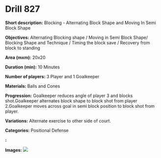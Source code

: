 # Drill 827

**Short description:**
Blocking - Alternating Block Shape and Moving In Semi Block Shape

**Objectives:**
Alternating Blocking shape / Moving in Semi Block Shape/  Blocking Shape and Technique / Timing the block save / Recovery from block to standing

**Area (mxm):**
20x20

**Duration (min):**
10 Minutes

**Number of players:**
3 Player and 1 Goalkeeper

**Materials:**
Balls and Cones

**Progression:**
Goalkeeper reduces angle of player 3 and blocks shot.Goalkeeper alternates block shape to block shot from player 2.Goalkeeper moves across goal in semi block position to block shot from player.

**Variations:**
Alternate exercise to other side of court.

**Categories:**
Positional Defense

**:**


**Images:**
![](https://www.coachingfutsal.com/\images\9254c128df586782a9c57495bbdcd2f4a8cc60165343f2c289ca4300c6be715c9aa24598cb0b8c515f618dc4d82b151756fe9c04e891db4b06a4eec9b61f52205045d33e76438.png)

